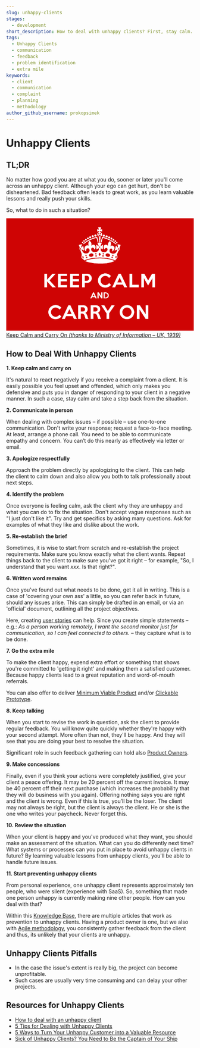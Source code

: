 ```yaml
---
slug: unhappy-clients
stages:
  - development
short_description: How to deal with unhappy clients? First, stay calm. No matter how good you are at what you do, sooner or later you'll come across an unhappy client. Navigate to the article to read more.
tags:
  - Unhappy Clients
  - communication
  - feedback
  - problem identification
  - extra mile
keywords:
  - client
  - communication
  - complaint
  - planning
  - methodology
author_github_username: prokopsimek
---
```


# Unhappy Clients

## TL;DR

No matter how good you are at what you do, sooner or later you'll come across an unhappy client. Although your ego can get hurt, don't be disheartened. Bad feedback often leads to great work, as you learn valuable lessons and really push your skills.

So, what to do in such a situation?

![](/files/keep_calm.png)
[Keep Calm and Carry On *(thanks to Ministry of Information – UK, 1939)*](https://dxheroes.io)

## How to Deal With Unhappy Clients

**1. Keep calm and carry on**

It's natural to react negatively if you receive a complaint from a client. It is easily possible you feel upset and offended, which only makes you defensive and puts you in danger of responding to your client in a negative manner. In such a case, stay calm and take a step back from the situation.

**2. Communicate in person**

When dealing with complex issues – if possible – use one-to-one communication. Don't write your response; request a face-to-face meeting. At least, arrange a phone call.
You need to be able to communicate empathy and concern. You can’t do this nearly as effectively via letter or email.

**3. Apologize respectfully**

Approach the problem directly by apologizing to the client. This can help the client to calm down and also allow you both to talk professionally about next steps.

**4. Identify the problem**

Once everyone is feeling calm, ask the client why they are unhappy and what you can do to fix the situation. Don't accept vague responses such as "I just don't like it". Try and get specifics by asking many questions. Ask for examples of what they like and dislike about the work.

**5. Re-establish the brief**

Sometimes, it is wise to start from scratch and re-establish the project requirements. Make sure you know exactly what the client wants. Repeat things back to the client to make sure you've got it right – for example, "So, I understand that you want _xxx_. Is that right?".

**6. Written word remains**

Once you've found out what needs to be done, get it all in writing. This is a case of 'covering your own ass' a little, so you can refer back in future, should any issues arise. This can simply be drafted in an email, or via an 'official' document, outlining all the project objectives.

Here, creating [user stories](/practices/user-stories) can help. Since you create simple statements – e.g.: *As a person working remotely, I want the second monitor just for communication, so I can feel connected to others.* – they capture what is to be done.

**7. Go the extra mile**

To make the client happy, expend extra effort or something that shows you're committed to 'getting it right' and making them a satisfied customer. Because happy clients lead to a great reputation and word-of-mouth referrals.

You can also offer to deliver [Minimum Viable Product](/practices/minimum-viable-product) and/or [Clickable Prototype](/practices/clickable-prototype).

**8. Keep talking**

When you start to revise the work in question, ask the client to provide regular feedback. You will know quite quickly whether they're happy with your second attempt. More often than not, they'll be happy. And they will see that you are doing your best to resolve the situation.

Significant role in such feedback gathering can hold also [Product Owners](/practices/product-owner).

**9. Make concessions**

Finally, even if you think your actions were completely justified, give your client a peace offering. It may be 20 percent off the current invoice. It may be 40 percent off their next purchase (which increases the probability that they will do business with you again). Offering nothing says you are right and the client is wrong. Even if this is true, you’ll be the loser.
The client may not always be right, but the client is always the client. He or she is the one who writes your paycheck. Never forget this.

**10. Review the situation**

When your client is happy and you've produced what they want, you should make an assessment of the situation. What can you do differently next time? What systems or processes can you put in place to avoid unhappy clients in future?
By learning valuable lessons from unhappy clients, you'll be able to handle future issues.

**11. Start preventing unhappy clients**

From personal experience, one unhappy client represents approximately ten people, who were silent (experience with SaaS). So, something that made one person unhappy is currently making nine other people. How can you deal with that?

Within this [Knowledge Base](https://dxkb.io/), there are multiple articles that work as prevention to unhappy clients. Having a product owner is one, but we also with [Agile methodology](/practices/agile-events), you consistently gather feedback from the client and thus, its unlikely that your clients are unhappy.

## Unhappy Clients Pitfalls

-   In the case the issue's extent is really big, the project can become unprofitable.
-   Such cases are usually very time consuming and can delay your other projects.

## Resources for Unhappy Clients

- [How to deal with an unhappy client](https://www.creativeboom.com/tips/how-to-deal-with-an-unhappy-client)
- [5 Tips for Dealing with Unhappy Clients](https://www.entrepreneur.com/article/277437)
- [5 Ways to Turn Your Unhappy Customer into a Valuable Resource](https://neilpatel.com/blog/unhappy-customers-into-resource/)
- [Sick of Unhappy Clients? You Need to Be the Captain of Your Ship](https://www.forbes.com/sites/piasilva/2019/05/23/sick-of-unhappy-clients-you-need-to-be-the-captain-of-your-ship/?sh=1f523974164a)

